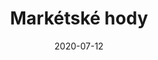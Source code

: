 ---
title: Markétské hody
layout: gallery
date: 2020-07-12
imgseries: 2020
gallery: marketske-hody-2020
titimg: /imgs/gallery/marketske-hody-2020/title.JPG
---